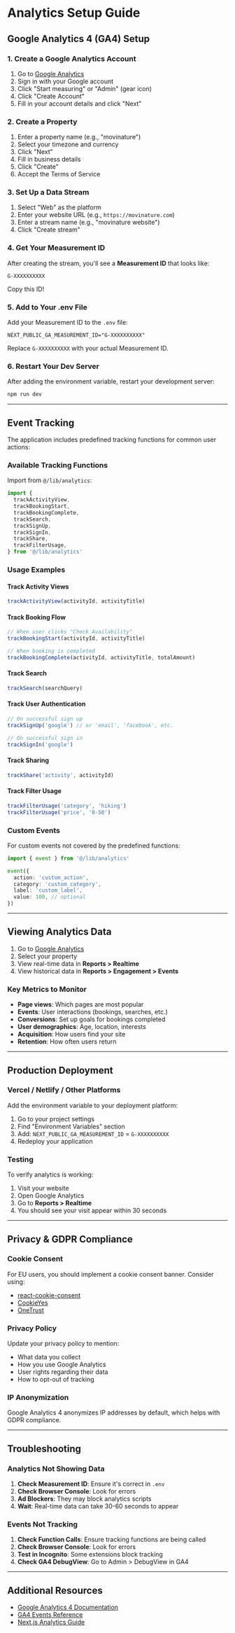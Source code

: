 # Analytics Setup Guide

## Google Analytics 4 (GA4) Setup

### 1. Create a Google Analytics Account

1. Go to [Google Analytics](https://analytics.google.com)
2. Sign in with your Google account
3. Click "Start measuring" or "Admin" (gear icon)
4. Click "Create Account"
5. Fill in your account details and click "Next"

### 2. Create a Property

1. Enter a property name (e.g., "movinature")
2. Select your timezone and currency
3. Click "Next"
4. Fill in business details
5. Click "Create"
6. Accept the Terms of Service

### 3. Set Up a Data Stream

1. Select "Web" as the platform
2. Enter your website URL (e.g., `https://movinature.com`)
3. Enter a stream name (e.g., "movinature website")
4. Click "Create stream"

### 4. Get Your Measurement ID

After creating the stream, you'll see a **Measurement ID** that looks like:
```
G-XXXXXXXXXX
```

Copy this ID!

### 5. Add to Your .env File

Add your Measurement ID to the `.env` file:

```env
NEXT_PUBLIC_GA_MEASUREMENT_ID="G-XXXXXXXXXX"
```

Replace `G-XXXXXXXXXX` with your actual Measurement ID.

### 6. Restart Your Dev Server

After adding the environment variable, restart your development server:

```bash
npm run dev
```

---

## Event Tracking

The application includes predefined tracking functions for common user actions:

### Available Tracking Functions

Import from `@/lib/analytics`:

```typescript
import {
  trackActivityView,
  trackBookingStart,
  trackBookingComplete,
  trackSearch,
  trackSignUp,
  trackSignIn,
  trackShare,
  trackFilterUsage,
} from '@/lib/analytics'
```

### Usage Examples

#### Track Activity Views
```typescript
trackActivityView(activityId, activityTitle)
```

#### Track Booking Flow
```typescript
// When user clicks "Check Availability"
trackBookingStart(activityId, activityTitle)

// When booking is completed
trackBookingComplete(activityId, activityTitle, totalAmount)
```

#### Track Search
```typescript
trackSearch(searchQuery)
```

#### Track User Authentication
```typescript
// On successful sign up
trackSignUp('google') // or 'email', 'facebook', etc.

// On successful sign in
trackSignIn('google')
```

#### Track Sharing
```typescript
trackShare('activity', activityId)
```

#### Track Filter Usage
```typescript
trackFilterUsage('category', 'hiking')
trackFilterUsage('price', '0-50')
```

### Custom Events

For custom events not covered by the predefined functions:

```typescript
import { event } from '@/lib/analytics'

event({
  action: 'custom_action',
  category: 'custom_category',
  label: 'custom_label',
  value: 100, // optional
})
```

---

## Viewing Analytics Data

1. Go to [Google Analytics](https://analytics.google.com)
2. Select your property
3. View real-time data in **Reports > Realtime**
4. View historical data in **Reports > Engagement > Events**

### Key Metrics to Monitor

- **Page views**: Which pages are most popular
- **Events**: User interactions (bookings, searches, etc.)
- **Conversions**: Set up goals for bookings completed
- **User demographics**: Age, location, interests
- **Acquisition**: How users find your site
- **Retention**: How often users return

---

## Production Deployment

### Vercel / Netlify / Other Platforms

Add the environment variable to your deployment platform:

1. Go to your project settings
2. Find "Environment Variables" section
3. Add: `NEXT_PUBLIC_GA_MEASUREMENT_ID` = `G-XXXXXXXXXX`
4. Redeploy your application

### Testing

To verify analytics is working:

1. Visit your website
2. Open Google Analytics
3. Go to **Reports > Realtime**
4. You should see your visit appear within 30 seconds

---

## Privacy & GDPR Compliance

### Cookie Consent

For EU users, you should implement a cookie consent banner. Consider using:

- [react-cookie-consent](https://www.npmjs.com/package/react-cookie-consent)
- [CookieYes](https://www.cookieyes.com/)
- [OneTrust](https://www.onetrust.com/)

### Privacy Policy

Update your privacy policy to mention:
- What data you collect
- How you use Google Analytics
- User rights regarding their data
- How to opt-out of tracking

### IP Anonymization

Google Analytics 4 anonymizes IP addresses by default, which helps with GDPR compliance.

---

## Troubleshooting

### Analytics Not Showing Data

1. **Check Measurement ID**: Ensure it's correct in `.env`
2. **Check Browser Console**: Look for errors
3. **Ad Blockers**: They may block analytics scripts
4. **Wait**: Real-time data can take 30-60 seconds to appear

### Events Not Tracking

1. **Check Function Calls**: Ensure tracking functions are being called
2. **Check Browser Console**: Look for errors
3. **Test in Incognito**: Some extensions block tracking
4. **Check GA4 DebugView**: Go to Admin > DebugView in GA4

---

## Additional Resources

- [Google Analytics 4 Documentation](https://support.google.com/analytics/answer/9304153)
- [GA4 Events Reference](https://developers.google.com/analytics/devguides/collection/ga4/events)
- [Next.js Analytics Guide](https://nextjs.org/docs/app/building-your-application/optimizing/analytics)
